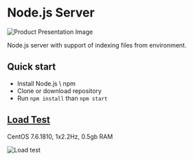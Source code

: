 # Node.js Server

![Product Presentation Image](https://rollout.io/blog/wp-content/uploads/sites/2/2018/05/Node.js_.Feature.Flags_.Guide_.jpg)

Node.js server with support of indexing files from environment.


## Quick start

- Install Node.js \ npm
- Clone or download repository
- Run `npm install` than `npm start`


## [Load Test](http://loadest.io)

CentOS 7.6.1810, 1x2.2Hz, 0.5gb RAM  

![Load test](https://raw.githubusercontent.com/restinpc/Node-Express-Server/master/loadest.png)